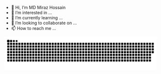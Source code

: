 - 👋 Hi, I’m MD Miraz Hossain
- 👀 I’m interested in ...
- 🌱 I’m currently learning ...
- 💞️ I’m looking to collaborate on ...
- 📫 How to reach me ...

<!---
Programmer1245/Programmer1245 is a ✨ special ✨ repository because its `README.md` (this file) appears on your GitHub profile.
You can click the Preview link to take a look at your changes.
--->


<img src = "https://github.com/Programmer1245/Programmer1245/blob/output/github-contribution-grid-snake-dark.svg" />
